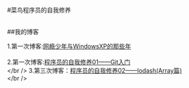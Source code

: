 #菜鸟程序员的自我修养<br /><br />

##我的博客<br />

1.第一次博客:[网瘾少年与WindowsXP的那些年](https://github.com/Emon0526/my-blog/blob/master/1st-blog.md)<br /><br /> 2.第一次博客:[程序员的自我修养01——Git入门](https://github.com/Emon0526/my-blog/blob/master/2nd-git-blog.md)<br /></br /> 3.第三次博客：[程序员的自我修养02——lodash(Array篇)](https://github.com/Emon0526/my-blog/blob/master/3rd-blog.md)<br /></br />
